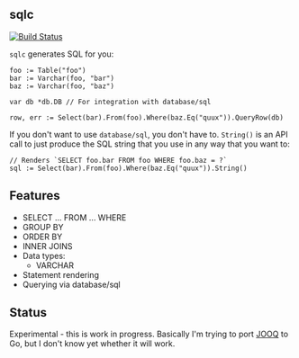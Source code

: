sqlc
----

[![Build Status](https://travis-ci.org/relops/sqlc.png?branch=master)](https://travis-ci.org/relops/sqlc)

`sqlc` generates SQL for you:
	
	foo := Table("foo")
	bar := Varchar(foo, "bar")
	baz := Varchar(foo, "baz")

	var db *db.DB // For integration with database/sql

	row, err := Select(bar).From(foo).Where(baz.Eq("quux")).QueryRow(db)

If you don't want to use `database/sql`, you don't have to. `String()` is an API call to just produce the SQL string that you use in any way that you want to:

	// Renders `SELECT foo.bar FROM foo WHERE foo.baz = ?`
	sql := Select(bar).From(foo).Where(baz.Eq("quux")).String()

Features
--------

* SELECT ... FROM ... WHERE
* GROUP BY
* ORDER BY
* INNER JOINS
* Data types:
  * VARCHAR
* Statement rendering
* Querying via database/sql


Status
------

Experimental - this is work in progress. Basically I'm trying to port [JOOQ][] to Go, but I don't know yet whether it will work.

[jooq]: http://jooq.org